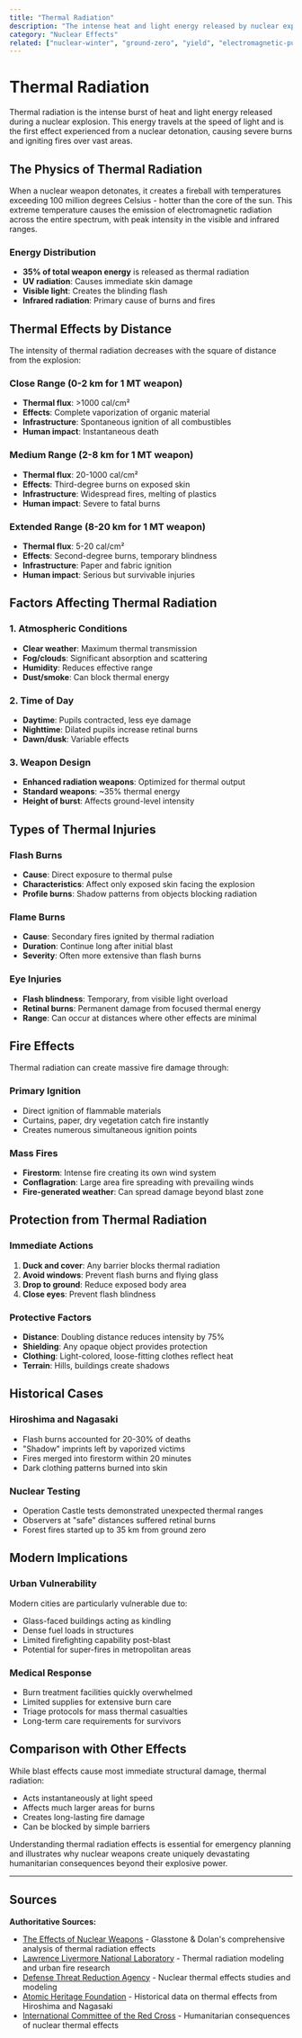 ```yaml
---
title: "Thermal Radiation"
description: "The intense heat and light energy released by nuclear explosions that causes burns and fires"
category: "Nuclear Effects"
related: ["nuclear-winter", "ground-zero", "yield", "electromagnetic-pulse"]
---
```


# Thermal Radiation

Thermal radiation is the intense burst of heat and light energy released during a nuclear explosion. This energy travels at the speed of light and is the first effect experienced from a nuclear detonation, causing severe burns and igniting fires over vast areas.

<!-- SUMMARY_END -->

## The Physics of Thermal Radiation

When a nuclear weapon detonates, it creates a fireball with temperatures exceeding 100 million degrees Celsius - hotter than the core of the sun. This extreme temperature causes the emission of electromagnetic radiation across the entire spectrum, with peak intensity in the visible and infrared ranges.

### Energy Distribution
- **35% of total weapon energy** is released as thermal radiation
- **UV radiation**: Causes immediate skin damage
- **Visible light**: Creates the blinding flash
- **Infrared radiation**: Primary cause of burns and fires

## Thermal Effects by Distance

The intensity of thermal radiation decreases with the square of distance from the explosion:

### Close Range (0-2 km for 1 MT weapon)
- **Thermal flux**: >1000 cal/cm²
- **Effects**: Complete vaporization of organic material
- **Infrastructure**: Spontaneous ignition of all combustibles
- **Human impact**: Instantaneous death

### Medium Range (2-8 km for 1 MT weapon)
- **Thermal flux**: 20-1000 cal/cm²
- **Effects**: Third-degree burns on exposed skin
- **Infrastructure**: Widespread fires, melting of plastics
- **Human impact**: Severe to fatal burns

### Extended Range (8-20 km for 1 MT weapon)
- **Thermal flux**: 5-20 cal/cm²
- **Effects**: Second-degree burns, temporary blindness
- **Infrastructure**: Paper and fabric ignition
- **Human impact**: Serious but survivable injuries

## Factors Affecting Thermal Radiation

### 1. Atmospheric Conditions
- **Clear weather**: Maximum thermal transmission
- **Fog/clouds**: Significant absorption and scattering
- **Humidity**: Reduces effective range
- **Dust/smoke**: Can block thermal energy

### 2. Time of Day
- **Daytime**: Pupils contracted, less eye damage
- **Nighttime**: Dilated pupils increase retinal burns
- **Dawn/dusk**: Variable effects

### 3. Weapon Design
- **Enhanced radiation weapons**: Optimized for thermal output
- **Standard weapons**: ~35% thermal energy
- **Height of burst**: Affects ground-level intensity

## Types of Thermal Injuries

### Flash Burns
- **Cause**: Direct exposure to thermal pulse
- **Characteristics**: Affect only exposed skin facing the explosion
- **Profile burns**: Shadow patterns from objects blocking radiation

### Flame Burns
- **Cause**: Secondary fires ignited by thermal radiation
- **Duration**: Continue long after initial blast
- **Severity**: Often more extensive than flash burns

### Eye Injuries
- **Flash blindness**: Temporary, from visible light overload
- **Retinal burns**: Permanent damage from focused thermal energy
- **Range**: Can occur at distances where other effects are minimal

## Fire Effects

Thermal radiation can create massive fire damage through:

### Primary Ignition
- Direct ignition of flammable materials
- Curtains, paper, dry vegetation catch fire instantly
- Creates numerous simultaneous ignition points

### Mass Fires
- **Firestorm**: Intense fire creating its own wind system
- **Conflagration**: Large area fire spreading with prevailing winds
- **Fire-generated weather**: Can spread damage beyond blast zone

## Protection from Thermal Radiation

### Immediate Actions
1. **Duck and cover**: Any barrier blocks thermal radiation
2. **Avoid windows**: Prevent flash burns and flying glass
3. **Drop to ground**: Reduce exposed body area
4. **Close eyes**: Prevent flash blindness

### Protective Factors
- **Distance**: Doubling distance reduces intensity by 75%
- **Shielding**: Any opaque object provides protection
- **Clothing**: Light-colored, loose-fitting clothes reflect heat
- **Terrain**: Hills, buildings create shadows

## Historical Cases

### Hiroshima and Nagasaki
- Flash burns accounted for 20-30% of deaths
- "Shadow" imprints left by vaporized victims
- Fires merged into firestorm within 20 minutes
- Dark clothing patterns burned into skin

### Nuclear Testing
- Operation Castle tests demonstrated unexpected thermal ranges
- Observers at "safe" distances suffered retinal burns
- Forest fires started up to 35 km from ground zero

## Modern Implications

### Urban Vulnerability
Modern cities are particularly vulnerable due to:
- Glass-faced buildings acting as kindling
- Dense fuel loads in structures
- Limited firefighting capability post-blast
- Potential for super-fires in metropolitan areas

### Medical Response
- Burn treatment facilities quickly overwhelmed
- Limited supplies for extensive burn care
- Triage protocols for mass thermal casualties
- Long-term care requirements for survivors

## Comparison with Other Effects

While blast effects cause most immediate structural damage, thermal radiation:
- Acts instantaneously at light speed
- Affects much larger areas for burns
- Creates long-lasting fire damage
- Can be blocked by simple barriers

Understanding thermal radiation effects is essential for emergency planning and illustrates why nuclear weapons create uniquely devastating humanitarian consequences beyond their explosive power.

---

## Sources

**Authoritative Sources:**

- [The Effects of Nuclear Weapons](https://www.fourmilab.ch/etexts/www/effects/) - Glasstone & Dolan's comprehensive analysis of thermal radiation effects
- [Lawrence Livermore National Laboratory](https://www.llnl.gov) - Thermal radiation modeling and urban fire research
- [Defense Threat Reduction Agency](https://www.dtra.mil) - Nuclear thermal effects studies and modeling
- [Atomic Heritage Foundation](https://www.atomicheritage.org) - Historical data on thermal effects from Hiroshima and Nagasaki
- [International Committee of the Red Cross](https://www.icrc.org) - Humanitarian consequences of nuclear thermal effects